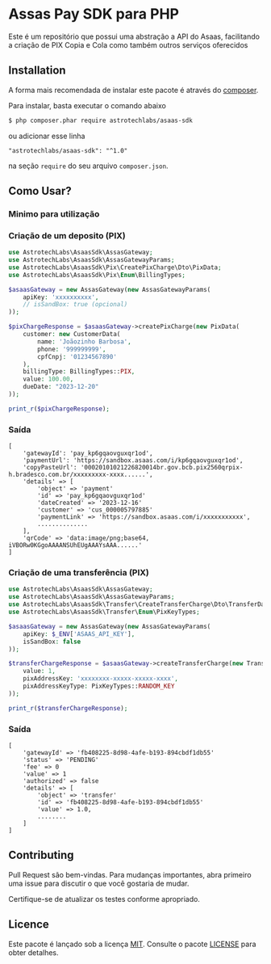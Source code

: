 # Assas Pay SDK para PHP

Este é um repositório que possui uma abstração a API do Asaas, facilitando a criação de PIX Copia e Cola como também outros serviços oferecidos

## Installation

A forma mais recomendada de instalar este pacote é através do [composer](http://getcomposer.org/download/).

Para instalar, basta executar o comando abaixo

```bash
$ php composer.phar require astrotechlabs/asaas-sdk
```

ou adicionar esse linha

```
"astrotechlabs/asaas-sdk": "^1.0"
```

na seção `require` do seu arquivo `composer.json`.

## Como Usar?
### Minimo para utilização

### Criação de um deposito (PIX)
```php
use AstrotechLabs\AsaasSdk\AssasGateway;
use AstrotechLabs\AsaasSdk\AssasGatewayParams;
use AstrotechLabs\AsaasSdk\Pix\CreatePixCharge\Dto\PixData;
use AstrotechLabs\AsaasSdk\Pix\Enum\BillingTypes;

$asaasGateway = new AssasGateway(new AssasGatewayParams(
    apiKey: 'xxxxxxxxxx',
    // isSandBox: true (opcional)
));

$pixChargeResponse = $asaasGateway->createPixCharge(new PixData(
    customer: new CustomerData(
        name: 'Joãozinho Barbosa',
        phone: '999999999',
        cpfCnpj: '01234567890'
    ),
    billingType: BillingTypes::PIX,
    value: 100.00,
    dueDate: "2023-12-20"
));

print_r($pixChargeResponse);
```

### Saída
```
[
    'gatewayId': 'pay_kp6gqaovguxqr1od',
    'paymentUrl': 'https://sandbox.asaas.com/i/kp6gqaovguxqr1od',
    'copyPasteUrl': '00020101021226820014br.gov.bcb.pix2560qrpix-h.bradesco.com.br/xxxxxxxxx-xxxx......',
    'details' => [
        'object' => 'payment'
        'id' => 'pay_kp6gqaovguxqr1od'
        'dateCreated' => '2023-12-16'
        'customer' => 'cus_000005797885'
        'paymentLink' => 'https://sandbox.asaas.com/i/xxxxxxxxxxx',
        ..............
    ],
    'qrCode' => 'data:image/png;base64, iVBORw0KGgoAAAANSUhEUgAAAYsAAA......'
]
```

### Criação de uma transferência (PIX)
```php
use AstrotechLabs\AsaasSdk\AssasGateway;
use AstrotechLabs\AsaasSdk\AssasGatewayParams;
use AstrotechLabs\AsaasSdk\Transfer\CreateTransferCharge\Dto\TransferData;
use AstrotechLabs\AsaasSdk\Transfer\Enum\PixKeyTypes;

$asaasGateway = new AssasGateway(new AssasGatewayParams(
    apiKey: $_ENV['ASAAS_API_KEY'],
    isSandBox: false
));

$transferChargeResponse = $asaasGateway->createTransferCharge(new TransferData(
    value: 1,
    pixAddressKey: 'xxxxxxxx-xxxxx-xxxxx-xxxx',
    pixAddressKeyType: PixKeyTypes::RANDOM_KEY
));

print_r($transferChargeResponse);
```

### Saída
```
[
    'gatewayId' => 'fb408225-8d98-4afe-b193-894cbdf1db55'
    'status' => 'PENDING'
    'fee' => 0
    'value' => 1
    'authorized' => false
    'details' => [
        'object' => 'transfer'
        'id' => 'fb408225-8d98-4afe-b193-894cbdf1db55'
        'value' => 1.0,
        ........
    ]
]
```


## Contributing

Pull Request são bem-vindas. Para mudanças importantes, abra primeiro uma issue para discutir o que você gostaria de mudar.

Certifique-se de atualizar os testes conforme apropriado.

## Licence

Este pacote é lançado sob a licença [MIT](https://choosealicense.com/licenses/mit/). Consulte o pacote [LICENSE](./LICENSE) para obter detalhes.
